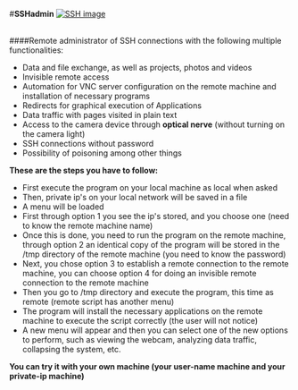 #<b>SSHadmin</b>
[![SSH image](https://s29.postimg.org/bmbim4x9z/ssh_key.jpg)](#)<br><br>

####Remote administrator of SSH connections with the following multiple functionalities:

- Data and file exchange, as well as projects, photos and videos <br>
- Invisible remote access <br>
- Automation for VNC server configuration on the remote machine and installation of necessary programs <br>
- Redirects for graphical execution of Applications <br>
- Data traffic with pages visited in plain text <br>
- Access to the camera device through <b>optical nerve</b> (without turning on the camera light) <br>
- SSH connections without password <br> 
- Possibility of poisoning among other things <br>

<b>These are the steps you have to follow:</b>

- First execute the program on your local machine as local when asked <br>
- Then, private ip's on your local network will be saved in a file <br>
- A menu will be loaded <br>
- First through option 1 you see the ip's stored, and you choose one (need to know the remote machine name) <br>
- Once this is done, you need to run the program on the remote machine, through option 2 an identical copy of the program will be stored in the /tmp directory of the remote machine (you need to know the password) <br>
- Next, you chose option 3 to establish a remote connection to the remote machine, you can choose option 4 for doing an invisible remote connection to the remote machine <br>
- Then you go to /tmp directory and execute the program, this time as remote (remote script has another menu) <br>
- The program will install the necessary applications on the remote machine to execute the script correctly (the user will not notice) <br>
- A new menu will appear and then you can select one of the new options to perform, such as viewing the webcam, analyzing data traffic, collapsing the system, etc. <br>

<b>You can try it with your own machine (your user-name machine and your private-ip machine)</b>
